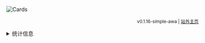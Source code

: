 ![Cards](https://cards.mcisee.top/api?img=5&date=2025-01-01&str=+2025+年&qq=3276839942&gitee=%40latedream&github=%40latedreamdev&bilibili=%40LateDream_&&microsoft=XiaozhiSans&quote=%28￣﹃￣%29+不能熬夜&color=172%2C172%2C255%2C1)

<div align="right">

<sup>v0.1.16-simple-awa <!--| [回到旧版](./README.old.md) --> | [站外主页](https://latedream.us.kg/about/)</sup>

</div>

<details>
<summary>统计信息</summary>

<img src="https://github-readme-stats.vercel.app/api?username=latedreamdev&theme=dark&show_icons=true&count_private=true&layout=compact" style="width: 50%;" />

<img src="https://github-readme-stats.vercel.app/api/top-langs?username=latedreamdev&theme=dark&langs_count=5&show_icons=true&count_private=true&layout=compact" style="width: 50%;" />

</details>
